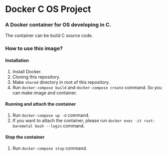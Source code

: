 # Docker C OS Project

### A Docker container for OS developing in C.

The container can be build C source code.

### How to use this image?

#### Installation
1. Install Docker.
2. Cloning this repository.
3. Make ```shared``` directory in root of this repository.
4. Run ```docker-compose build``` and ```docker-compose create``` command. So you can make image and container.

#### Running and attach the container
1. Run ```docker-compose up -d``` command.
2. If you want to attach the container, please run ```docker exec -it rust-baremetal bash --login``` command.

#### Stop the container
1. Run ```docker-compose stop``` command.
